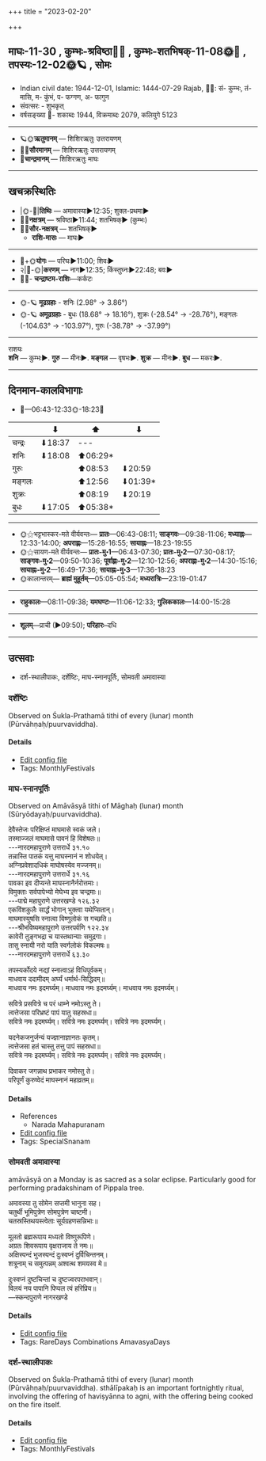 +++
title = "2023-02-20"

+++
## माघः-11-30  ,  कुम्भः-श्रविष्ठा🌛🌌  ,  कुम्भः-शतभिषक्-11-08🌞🌌  ,  तपस्यः-12-02🌞🪐  ,  सोमः
- Indian civil date: 1944-12-01, Islamic: 1444-07-29 Rajab, 🌌🌞: सं- कुम्भः, तं- मासि, म- कुंभं, प- फग्गण, अ- फागुन
- संवत्सरः - शुभकृत्
- वर्षसङ्ख्या 🌛- शकाब्दः 1944, विक्रमाब्दः 2079, कलियुगे 5123
___________________
- 🪐🌞**ऋतुमानम्** — शिशिरऋतुः उत्तरायणम्
- 🌌🌞**सौरमानम्** — शिशिरऋतुः उत्तरायणम्
- 🌛**चान्द्रमानम्** — शिशिरऋतुः माघः
___________________


## खचक्रस्थितिः
- |🌞-🌛|**तिथिः** — अमावास्या►12:35; शुक्ल-प्रथमा►  
- 🌌🌛**नक्षत्रम्** — श्रविष्ठा►11:44; शतभिषक्► (कुम्भः)  
- 🌌🌞**सौर-नक्षत्रम्** — शतभिषक्►  
  - **राशि-मासः** — माघः► 
___________________
- 🌛+🌞**योगः** — परिघः►11:00; शिवः►  
- २|🌛-🌞|**करणम्** — नाग►12:35; किंस्तुघ्नः►22:48; बवः►  
- 🌌🌛- **चन्द्राष्टम-राशिः**—कर्कटः  
___________________
- 🌞-🪐 **मूढग्रहाः** - शनिः (2.98° → 3.86°)
- 🌞-🪐 **अमूढग्रहाः** - बुधः (18.68° → 18.16°), शुक्रः (-28.54° → -28.76°), मङ्गलः (-104.63° → -103.97°), गुरुः (-38.78° → -37.99°)
___________________
राशयः  
**शनि** — कुम्भः►. **गुरु** — मीनः►. **मङ्गल** — वृषभः►. **शुक्र** — मीनः►. **बुध** — मकरः►. 
___________________


## दिनमान-कालविभागाः
- 🌅—06:43-12:33🌞-18:23🌇  

|      |⬇     |⬆     |⬇     |
|------|-----|-----|------|
|चन्द्रः|⬇18:37 |---|     |
|शनिः   |⬇18:08 |⬆06:29*|     |
|गुरुः  |     |⬆08:53 |⬇20:59 |
|मङ्गलः |     |⬆12:56 |⬇01:39*|
|शुक्रः |     |⬆08:19 |⬇20:19 |
|बुधः   |⬇17:05 |⬆05:38*|     |
___________________
- 🌞⚝भट्टभास्कर-मते वीर्यवन्तः— **प्रातः**—06:43-08:11; **साङ्गवः**—09:38-11:06; **मध्याह्नः**—12:33-14:00; **अपराह्णः**—15:28-16:55; **सायाह्नः**—18:23-19:55  
- 🌞⚝सायण-मते वीर्यवन्तः— **प्रातः-मु॰1**—06:43-07:30; **प्रातः-मु॰2**—07:30-08:17; **साङ्गवः-मु॰2**—09:50-10:36; **पूर्वाह्णः-मु॰2**—12:10-12:56; **अपराह्णः-मु॰2**—14:30-15:16; **सायाह्नः-मु॰2**—16:49-17:36; **सायाह्नः-मु॰3**—17:36-18:23  
- 🌞कालान्तरम्— **ब्राह्मं मुहूर्तम्**—05:05-05:54; **मध्यरात्रिः**—23:19-01:47  
___________________
- **राहुकालः**—08:11-09:38; **यमघण्टः**—11:06-12:33; **गुलिककालः**—14:00-15:28  
___________________
- **शूलम्**—प्राची (►09:50); **परिहारः**–दधि  
___________________

## उत्सवाः
- दर्श-स्थालीपाकः, दर्शेष्टिः, माघ-स्नानपूर्तिः, सोमवती अमावास्या
### दर्शेष्टिः



Observed on Śukla-Prathamā tithi of every (lunar) month (Pūrvāhṇaḥ/puurvaviddha).

#### Details
- [Edit config file](https://github.com/jyotisham/adyatithi/blob/master/gRhya/general/description_only/darsheShTiH.toml)
- Tags: MonthlyFestivals


### माघ-स्नानपूर्तिः

Observed on Amāvāsyā tithi of Māghaḥ (lunar) month (Sūryōdayaḥ/puurvaviddha). 

देवैस्तेजः परिक्षिप्तं माघमासे स्वकं जले।  
तस्माज्जलं माघमासे पावनं हि विशेषतः॥  
---नारदमहापुराणे उत्तरार्धे ३१.१०  
तन्नास्ति पातकं यत्तु माघस्नानं न शोधयेत्।  
अग्निप्रवेशादधिकं माघोषस्येव मज्जनम्॥  
---नारदमहापुराणे उत्तरार्धे ३१.१६  
पावका इव दीप्यन्ते माघस्नानैर्नरोत्तमाः।  
विमुक्ताः सर्वपापेभ्यो मेघेभ्य इव चन्द्रमाः॥  
---पाद्मे महापुराणे उत्तरखण्डे १२६.३२  
एकविंशकुलैः सार्द्धं भोगान् भुक्त्वा यथेप्सितान्।  
माघमास्युषसि स्नात्वा विष्णुलोकं स गच्छति॥  
---श्रीभविष्यमहापुराणे उत्तरपर्वणि १२२.३४  
कावेरी तुङ्गभद्रा च यास्तथान्याः समुद्रगाः।  
तासु स्नायी नरो याति स्वर्गलोकं विकल्मषः॥  
---नारदमहापुराणे उत्तरार्धे ६३.३०  
  
तपस्यर्कोदये नद्यां स्नात्वाऽहं विधिपूर्वकम्।  
माधवाय ददामीदम् अर्घ्यं धर्मार्थ-सिद्धिदम्॥  
माधवाय नमः इदमर्घ्यम्। माधवाय नमः इदमर्घ्यम्। माधवाय नमः इदमर्घ्यम्।  
  
सवित्रे प्रसवित्रे च परं धाम्ने नमोऽस्तु ते।  
त्वत्तेजसा परिभ्रष्टं पापं यातु सहस्रधा॥  
सवित्रे नमः इदमर्घ्यम्। सवित्रे नमः इदमर्घ्यम्। सवित्रे नमः इदमर्घ्यम्।  
  
यदनेकजनुर्जन्यं यज्ज्ञानाज्ञानतः कृतम्।  
त्वत्तेजसा हतं चास्तु तत्तु पापं सहस्रधा॥  
सवित्रे नमः इदमर्घ्यम्। सवित्रे नमः इदमर्घ्यम्। सवित्रे नमः इदमर्घ्यम्।  
  
दिवाकर जगन्नाथ प्रभाकर नमोस्तु ते।  
परिपूर्णं कुरुष्वेदं माघस्नानं महाव्रतम्॥



#### Details
- References
  - Narada Mahapuranam
- [Edit config file](https://github.com/jyotisham/adyatithi/blob/master/time_focus/misc/lunar_month/tithi/11/30/mAgha-snAnapUrtiH.toml)
- Tags: SpecialSnanam


### सोमवती अमावास्या



amāvāsyā on a Monday is as sacred as a solar eclipse. Particularly good for performing pradakshinam of Pippala tree.

अमावस्या तु सोमेन सप्तमी भानुना सह।  
चतुर्थी भूमिपुत्रेण सोमपुत्रेण चाष्टमी।  
चतस्रस्तिथयस्त्वेताः सूर्यग्रहणसन्निभाः॥  
  
मूलतो ब्रह्मरूपाय मध्यतो विष्णुरूपिणे।  
अग्रतः शिवरूपाय वृक्षराजाय ते नमः॥  
अक्षिस्पन्दं भुजस्पन्दं दुःस्वप्नं दुर्विचिन्तनम्।  
शत्रूनाम् च समुत्पन्नम् अश्वत्थ शमयस्व मे॥  
  
दुःस्वप्नं दुष्टचिन्तां च दुष्टज्वरपराभवान्।  
विलयं नय पापानि पिप्पल त्वं हरिप्रिय॥  
—स्कन्दपुराणे नागरखण्डे



#### Details
- [Edit config file](https://github.com/jyotisham/adyatithi/blob/master/time_focus/monthly/amAvAsyA/description_only/sOmavatI_amAvAsyA.toml)
- Tags: RareDays Combinations AmavasyaDays


### दर्श-स्थालीपाकः



Observed on Śukla-Prathamā tithi of every (lunar) month (Pūrvāhṇaḥ/puurvaviddha). sthālīpakaḥ is an important fortnightly ritual, involving the offering of haviṣyānna to agni, with the offering being cooked on the fire itself.

#### Details
- [Edit config file](https://github.com/jyotisham/adyatithi/blob/master/gRhya/general/description_only/sthAlIpAkaH_1.toml)
- Tags: MonthlyFestivals



